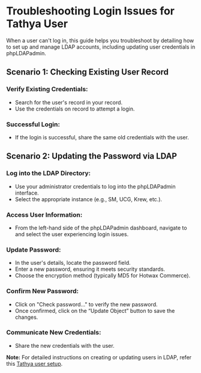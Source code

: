 # Troubleshooting Login Issues for Tathya User
When a user can't log in, this guide helps you troubleshoot by detailing how to set up and manage LDAP accounts, including updating user credentials in phpLDAPadmin.

## Scenario 1: Checking Existing User Record
### Verify Existing Credentials:
- Search for the user's record in your record.
- Use the credentials on record to attempt a login.

### Successful Login:
- If the login is successful, share the same old credentials with the user.

## Scenario 2: Updating the Password via LDAP
### Log into the LDAP Directory:
- Use your administrator credentials to log into the phpLDAPadmin interface.
- Select the appropriate instance (e.g., SM, UCG, Krew, etc.).

### Access User Information:
- From the left-hand side of the phpLDAPadmin dashboard, navigate to and select the user experiencing login issues.

### Update Password:
- In the user's details, locate the password field.
- Enter a new password, ensuring it meets security standards.
- Choose the encryption method (typically MD5 for Hotwax Commerce).

### Confirm New Password:
- Click on "Check password..." to verify the new password.
- Once confirmed, click on the “Update Object” button to save the changes.

### Communicate New Credentials:
- Share the new credentials with the user.

**Note:**
For detailed instructions on creating or updating users in LDAP, refer this [Tathya user setup](../tathya/userCreation/setupLDAPaccount.md). 
